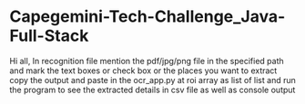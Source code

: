 # Capegemini-Tech-Challenge_Java-Full-Stack
Hi all,
In recognition file mention the pdf/jpg/png file in the specified path and mark the text boxes or check box or the places you want to extract
copy the output and paste in the ocr_app.py at
roi array as list of list
and run the program to see the extracted details in csv file as well as console output
